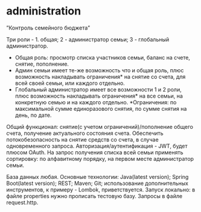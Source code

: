 # administration
”Контроль семейного бюджета”

Три роли - 1. общая; 2 - администратор семьи; 3 - глобальный администратор.
- Общая роль: просмотр списка участников семьи, баланс на счете, снятие, пополнение.
- Админ семьи имеет те-же возможность что и общая роль, плюс возможность накладывать ограничения* на снятие со счета, для всей своей семьи, или каждого отдельно.
- Глобальный администратор имеет все возможности 1 и 2 роли, плюс возможность накладывать ограничения* на все семьи, на конкретную семью и на каждого отдельно.
*Ограничения: по максимальной сумме единоразового снятия, по сумме снятия на день, по дате.

Общий функционал: снятие(с учетом ограничений)/пополнение общего счета, получение актуального состояния счета. 
Обеспечить потокобезопасность на снятие средств со счета, в случае одновременного запроса. 
Авторизация/аутентификация - JWT, будет плюсом OAuth.
На запрос получения списка всей семьи применять сортировку: по алфавитному порядку, на первом месте администратор семьи.

База данных любая.
Основные технологии: Java(latest version); Spring Boot(latest version); REST; Maven; Git; использование дополнительных инструментов, к примеру - Lombok, приветствуется.
Запуск локально: в файле properties нужно прописать тестовую базу.
Запросы в файле request.http.
